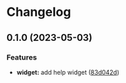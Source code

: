 # Changelog

## 0.1.0 (2023-05-03)


### Features

* **widget:** add help widget ([83d042d](https://github.com/shashanktomar/textual-pixels/commit/83d042d0786d5b93e743f34d5ff13aca926f0333))
